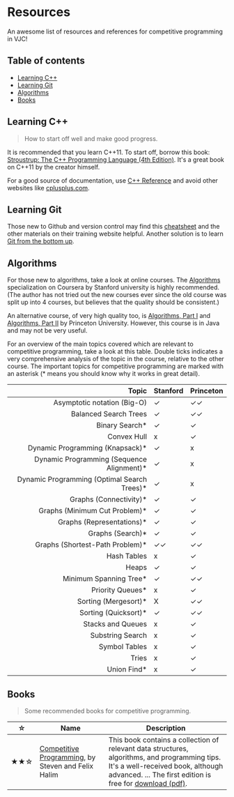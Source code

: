 # Resources
An awesome list of resources and references for competitive programming in VJC!

## Table of contents
* [Learning C++](learning-c++)
* [Learning Git](learning-git)
* [Algorithms](#algorithms)
* [Books](#books)



## Learning C++
> How to start off well and make good progress.

It is recommended that you learn C++11. To start off, borrow this book: [Stroustrup: The C++ Programming Language (4th Edition)](http://www.stroustrup.com/4th.html). It's a great book on C++11 by the creator himself.

For a good source of documentation, use [C++ Reference](http://en.cppreference.com/w/) and avoid other websites like [cplusplus.com](http://www.cplusplus.com/).

## Learning Git

Those new to Github and version control may find this
[cheatsheet](https://services.github.com/on-demand/downloads/github-git-cheat-sheet.pdf)
and the other materials on their training website helpful. Another solution is
to learn [Git from the bottom
up](https://jwiegley.github.io/git-from-the-bottom-up/).

## Algorithms

For those new to algorithms, take a look at online courses. The [Algorithms](https://www.coursera.org/specializations/algorithms) specialization on Coursera by Stanford university is highly recommended. (The author has not tried out the new courses ever since the old course was split up into 4 courses, but believes that the quality should be consistent.)

An alternative course, of very high quality too, is [Algorithms, Part I](https://www.coursera.org/learn/introduction-to-algorithms) and [Algorithms, Part II](https://www.coursera.org/learn/java-data-structures-algorithms-2) by Princeton University. However, this course is in Java and may not be very useful.

For an overview of the main topics covered which are relevant to competitive programming, take a look at this table. Double ticks indicates a very comprehensive analysis of the topic in the course, relative to the other course. The important topics for competitive programming are marked with an asterisk (\* means you should know why it works in great detail).

| **Topic** | **Stanford** | **Princeton** |
|---:|---|---|
| Asymptotic notation (Big-O) | ✓ | ✓✓ |
| Balanced Search Trees | ✓ | ✓✓ |
| Binary Search\* | ✓ | ✓ |
| Convex Hull | x | ✓ |
| Dynamic Programming (Knapsack)\* | ✓ | x |
| Dynamic Programming (Sequence Alignment)\* | ✓ | x |
| Dynamic Programming (Optimal Search Trees)\* | ✓ | x |
| Graphs (Connectivity)\* | ✓ | ✓ |
| Graphs (Minimum Cut Problem)\* | ✓ | ✓ |
| Graphs (Representations)\* | ✓ | ✓ |
| Graphs (Search)\* | ✓ | ✓ |
| Graphs (Shortest-Path Problem)\* | ✓✓ | ✓✓ |
| Hash Tables | x | ✓ |
| Heaps | ✓ | ✓ |
| Minimum Spanning Tree\* | ✓ | ✓✓ |
| Priority Queues\* | x | ✓ |
| Sorting (Mergesort)\* | X | ✓✓ |
| Sorting (Quicksort)\* | ✓ | ✓✓ |
| Stacks and Queues | x | ✓ |
| Substring Search | x | ✓ |
| Symbol Tables | x | ✓ |
| Tries | x | ✓ |
| Union Find\* | x | ✓ |

## Books
> Some recommended books for competitive programming.

| ☆ | Name | Description |
| --- | --- | --- |
| ★★☆ | [Competitive Programming](https://cpbook.net/), by Steven and Felix Halim | This book contains a collection of relevant data structures, algorithms, and programming tips. It's a well-received book, although advanced. ... The first edition is free for [download (pdf)](http://www.comp.nus.edu.sg/~stevenha/myteaching/competitive_programming/cp1.pdf). |
